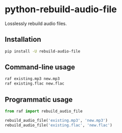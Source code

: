 python-rebuild-audio-file
===

Losslessly rebuild audio files.

Installation
---

```sh
pip install -U rebuild-audio-file
```

Command-line usage
---

```sh
raf existing.mp3 new.mp3
raf existing.flac new.flac
```

Programmatic usage
---

```python
from raf import rebuild_audio_file

rebuild_audio_file('existing.mp3', 'new.mp3')
rebuild_audio_file('existing.flac', 'new.flac')
```
